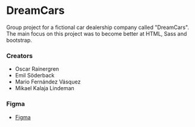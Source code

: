 # DreamCars

Group project for a fictional car dealership company called "DreamCars".
The main focus on this project was to become better at HTML, Sass and bootstrap.


### Creators

- Oscar Rainergren
- Emil Söderback
- Mario Fernández Vásquez
- Mikael Kalaja Lindeman

### Figma

- [Figma](https://www.figma.com/file/WL3tg0GnXpVD3gSYewLMkL/Grupp-Proj?node-id=0%3A1)


